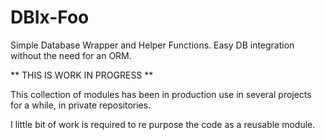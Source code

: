 DBIx-Foo
========

Simple Database Wrapper and Helper Functions.  Easy DB integration without the need for an ORM.

** THIS IS WORK IN PROGRESS **

This collection of modules has been in production use in several projects for a while, in private repositories.

I little bit of work is required to re purpose the code as a reusable module.

